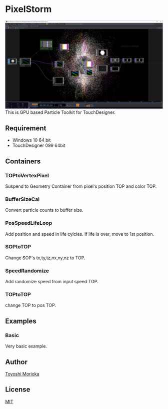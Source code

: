 # PixelStorm
![top](https://github.com/ToyoshiMorioka/PixelStorm/blob/master/top.PNG "top")
This is GPU based Particle Toolkit for TouchDesigner.

## Requirement
- Windows 10 64 bit
- TouchDesigner 099 64bit

## Containers
### TOPtoVertexPixel
Suspend to Geometry Container from pixel's position TOP and color TOP.
### BufferSizeCal
Convert particle counts to buffer size. 
### PosSpeedLifeLoop
Add position and speed in life cyicles. If life is over, move to 1st position.
### SOPtoTOP
Change SOP's tx,ty,tz,nx,ny,nz to TOP.
### SpeedRandomize
Add randomize speed from input speed TOP.
### TOPtoTOP
change TOP to pos TOP. 

## Examples
### Basic
Very basic example.

## Author

[Toyoshi Morioka](https://twitter.com/mogamogamachine)

## License

[MIT](https://github.com/ToyoshiMorioka/PixelStorm/blob/master/LICENSE)
